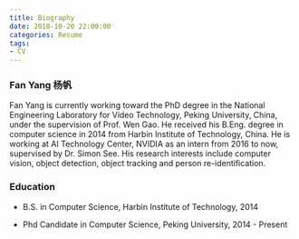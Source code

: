 ```yaml
---
title: Biography
date: 2018-10-20 22:00:00
categories: Resume
tags:
- CV
---
```

### Fan Yang 杨帆
Fan Yang is currently working toward the PhD degree in the National Engineering Laboratory for Video Technology, Peking University, China, under the supervision of Prof. Wen Gao. He received his B.Eng. degree in computer science in 2014 from Harbin Institute of Technology, China. He is working at AI Technology Center, NVIDIA as an intern from 2016 to now, supervised by Dr. Simon See. His research interests include computer vision, object detection, object tracking and person re-identification.

### Education
* B.S. in Computer Science, Harbin Institute of Technology, 2014

* Phd Candidate in Computer Science, Peking University, 2014 - Present
